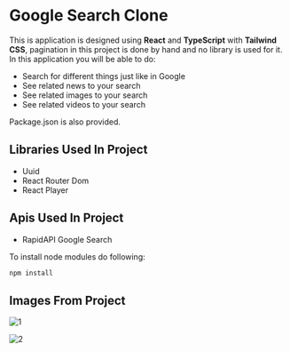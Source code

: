 # Google Search Clone

This is application is designed using **React** and **TypeScript** with **Tailwind CSS**, pagination in this project is done by hand and no library is used for it. In this application you will be able to do:

- Search for different things just like in Google
- See related news to your search
- See related images to your search
- See related videos to your search

Package.json is also provided.

## Libraries Used In Project

- Uuid
- React Router Dom
- React Player

## Apis Used In Project

- RapidAPI Google Search

To install node modules do following:

```bash
npm install
```

## Images From Project

![1](https://user-images.githubusercontent.com/104715456/189519560-e55a950b-d14b-4e53-9e87-d505271263f7.PNG)

![2](https://user-images.githubusercontent.com/104715456/189519563-5f669361-7aaa-4da3-ba1e-bca1bb69283b.PNG)
